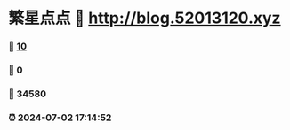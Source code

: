 # 繁星点点 :link: http://blog.52013120.xyz 
### :page_facing_up: [10](http://blog.52013120.xyz/tag.html) 
### :speech_balloon: 0 
### :hibiscus: 34580 
### :alarm_clock: 2024-07-02 17:14:52 
